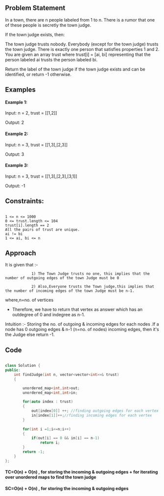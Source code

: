 ## Problem Statement

In a town, there are n people labeled from 1 to n. There is a rumor that one of these people is secretly the town judge.

If the town judge exists, then:

The town judge trusts nobody.
Everybody (except for the town judge) trusts the town judge.
There is exactly one person that satisfies properties 1 and 2.
You are given an array trust where trust[i] = [ai, bi] representing that the person labeled ai trusts the person labeled bi.

Return the label of the town judge if the town judge exists and can be identified, or return -1 otherwise.

 
## Examples

#### Example 1:

Input: n = 2, trust = [[1,2]]

Output: 2

#### Example 2:

Input: n = 3, trust = [[1,3],[2,3]]

Output: 3

#### Example 3:

Input: n = 3, trust = [[1,3],[2,3],[3,1]]

Output: -1
 

## Constraints:

```

1 <= n <= 1000
0 <= trust.length <= 104
trust[i].length == 2
All the pairs of trust are unique.
ai != bi
1 <= ai, bi <= n

```


## Approach

It is given that :- 

                1) The Town Judge trusts no one, this implies that the number of outgoing edges of the town Judge must be 0

                2) Also,Everyone trusts the Town judge,this implies that the number of incoming edges of the town Judge must be n-1.

where,n=no. of vertices

- Therefore, we have to return that vertex as answer which has an outdegree of 0 and indegree as n-1. 

Intuition :- Storing the no. of outgoing & incoming edges for each nodes .If a node has 0 outgoing edges & n-1 (n=no. of nodes) incoming edges,
then it's the Judge else return -1.

## Code

```cpp

class Solution {
public:
    int findJudge(int n, vector<vector<int>>& trust) 
    {

        unordered_map<int,int>out;
        unordered_map<int,int>in;
        
        for(auto index : trust)
        {
            out[index[0]] ++; //finding outgoing edges for each vertex
            in[index[1]]++;//finding incoming edges for each vertex
        }
        
        for(int i =1;i<=n;i++)
        {
            if(out[i] == 0 && in[i] == n-1)
                return i;
        }
        return -1;
    }
};

```

#### TC=O(n) + O(n) , for storing the incoming & outgoing edges + for iterating over unordered maps to find the town judge

#### SC=O(n) + O(n) , for storing the incoming & outgoing edges
